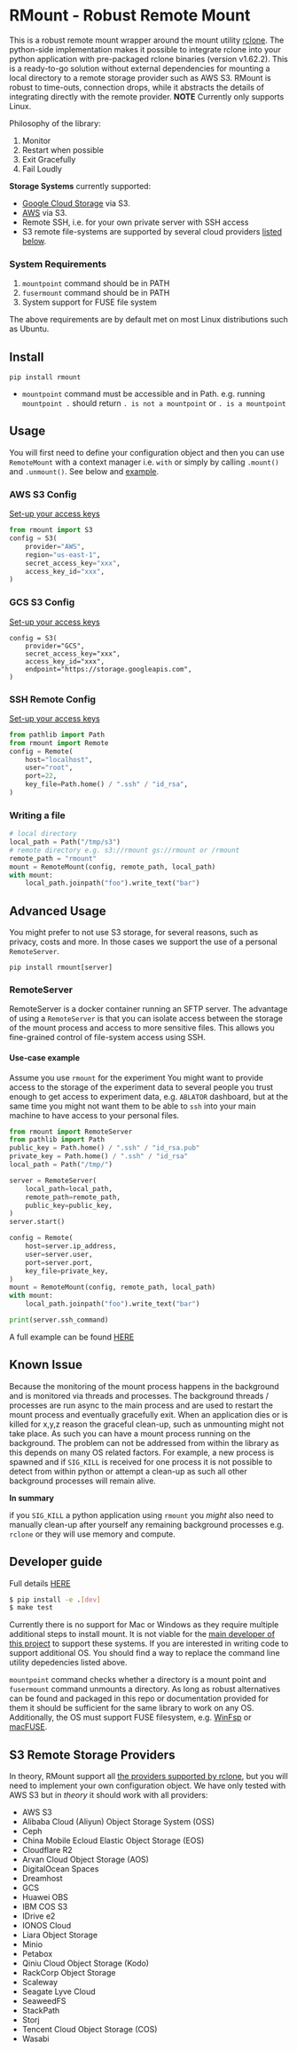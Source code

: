 # RMount - Robust Remote Mount

This is a robust remote mount wrapper around the mount utility [rclone](https://rclone.org/). The python-side implementation makes it possible to integrate rclone into your python application with pre-packaged rclone binaries (version v1.62.2). This is a ready-to-go solution without external dependencies for mounting a local directory to a remote storage provider such as AWS S3. RMount is robust to time-outs, connection drops, while it abstracts the details of integrating directly with the remote provider. **NOTE** Currently only supports Linux.

Philosophy of the library:
1. Monitor
2. Restart when possible
3. Exit Gracefully
4. Fail Loudly

**Storage Systems** currently supported:
* [Google Cloud Storage](https://cloud.google.com/storage) via S3.
* [AWS](https://aws.amazon.com/s3/) via S3.
* Remote SSH, i.e. for your own private server with SSH access
* S3 remote file-systems are supported by several cloud providers [listed below](#providers).

### System Requirements

1. `mountpoint` command should be in PATH
2. `fusermount` command should be in PATH
3. System support for FUSE file system

The above requirements are by default met on most Linux distributions such as Ubuntu.

## Install

`pip install rmount`

* `mountpoint` command must be accessible and in Path. e.g. running `mountpoint .` should return `. is not a mountpoint` or `. is a mountpoint`


## Usage

You will first need to define your configuration object and then you can use `RemoteMount` with a context manager i.e. `with` or simply by calling `.mount()` and `.unmount()`. See below and [example](examples/run.py).
### AWS S3 Config

[Set-up your access keys](https://aws.amazon.com/blogs/security/wheres-my-secret-access-key/)

```python
from rmount import S3
config = S3(
    provider="AWS",
    region="us-east-1",
    secret_access_key="xxx",
    access_key_id="xxx",
)
```
### GCS S3 Config
[Set-up your access keys](https://cloud.google.com/storage/docs/authentication/managing-hmackeys)

```
config = S3(
    provider="GCS",
    secret_access_key="xxx",
    access_key_id="xxx",
    endpoint="https://storage.googleapis.com",
)
```

### SSH Remote Config
[Set-up your access keys](https://ubuntu.com/server/docs/service-openssh)


```python
from pathlib import Path
from rmount import Remote
config = Remote(
    host="localhost",
    user="root",
    port=22,
    key_file=Path.home() / ".ssh" / "id_rsa",
)

```

### Writing a file
```python
# local directory
local_path = Path("/tmp/s3")
# remote directory e.g. s3://rmount gs://rmount or /rmount
remote_path = "rmount"
mount = RemoteMount(config, remote_path, local_path)
with mount:
    local_path.joinpath("foo").write_text("bar")
```

## Advanced Usage

You might prefer to not use S3 storage, for several reasons, such as privacy, costs and more. In those cases we support the use of a personal `RemoteServer`.

`pip install rmount[server]`
### RemoteServer

RemoteServer is a docker container running an SFTP server. The advantage of using a `RemoteServer` is that you can isolate access between the storage of the mount process and access to more sensitive files. This allows you fine-grained control of file-system access using SSH.

#### Use-case example
Assume you use `rmount` for the experiment You might want to provide access to the storage of the experiment data to several people you trust enough to get access to experiment data, e.g. `ABLATOR` dashboard, but at the same time you might not want them to be able to `ssh` into your main machine to have access to your personal files.

```python
from rmount import RemoteServer
from pathlib import Path
public_key = Path.home() / ".ssh" / "id_rsa.pub"
private_key = Path.home() / ".ssh" / "id_rsa"
local_path = Path("/tmp/")

server = RemoteServer(
    local_path=local_path,
    remote_path=remote_path,
    public_key=public_key,
)
server.start()

config = Remote(
    host=server.ip_address,
    user=server.user,
    port=server.port,
    key_file=private_key,
)
mount = RemoteMount(config, remote_path, local_path)
with mount:
    local_path.joinpath("foo").write_text("bar")

print(server.ssh_command)
```

A full example can be found [HERE](examples/remote_server.py)
## Known Issue

Because the monitoring of the mount process happens in the background and is monitored via threads and processes. The background threads / processes are run async to the main process and are used to restart the mount process and eventually gracefully exit. When an application dies or is killed for x,y,z reason the graceful clean-up, such as unmounting might not take place. As such you can have a mount process running on the background. The problem can not be addressed from within the library as this depends on many OS related factors. For example, a new process is spawned and if `SIG_KILL` is received for one process it is not possible to detect from within python or attempt a clean-up as such all other background processes will remain alive.


**In summary**

if you `SIG_KILL` a python application using `rmount` you *might* also need to manually clean-up after yourself any remaining background processes e.g. `rclone` or they will use memory and compute.

## Developer guide
Full details [HERE](DEVELOPER.md)
```bash
$ pip install -e .[dev]
$ make test
```

Currently there is no support for Mac or Windows as they require multiple additional steps to install mount. It is not viable for the [main developer of this project](https://iordanis.me) to support these systems. If you are interested in writing code to support additional OS. You should find a way to replace the command line utility depedencies listed above.

`mountpoint` command checks whether a directory is a mount point and `fusermount` command unmounts a directory. As long as robust alternatives can be found and packaged in this repo or documentation provided for them it should be sufficient for the same library to work on any OS. Additionally, the OS must support FUSE filesystem, e.g. [WinFsp](https://winfsp.dev/) or [macFUSE](https://osxfuse.github.io/).

## <a name="providers"></a> S3 Remote Storage Providers

In theory, RMount support all [the providers supported by rclone](https://rclone.org/overview/), but you will need to implement your own configuration object. We have only tested with AWS S3 but in *theory* it should work with all providers:
* AWS S3
* Alibaba Cloud (Aliyun) Object Storage System (OSS)
* Ceph
* China Mobile Ecloud Elastic Object Storage (EOS)
* Cloudflare R2
* Arvan Cloud Object Storage (AOS)
* DigitalOcean Spaces
* Dreamhost
* GCS
* Huawei OBS
* IBM COS S3
* IDrive e2
* IONOS Cloud
* Liara Object Storage
* Minio
* Petabox
* Qiniu Cloud Object Storage (Kodo)
* RackCorp Object Storage
* Scaleway
* Seagate Lyve Cloud
* SeaweedFS
* StackPath
* Storj
* Tencent Cloud Object Storage (COS)
* Wasabi



